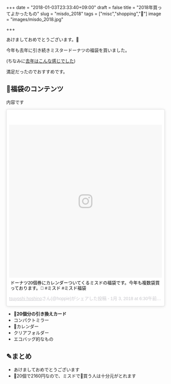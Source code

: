+++
date = "2018-01-03T23:33:40+09:00"
draft = false
title = "2018年買ってよかったもの"
slug = "misdo_2018"
tags = ["misc","shopping","🍩"]
image = "images/misdo_2018.jpg"

+++

あけましておめでとうございます。🎍

今年も去年に引き続きミスタードーナツの福袋を買いました。

(ちなみに[去年はこんな感じでした](https://hoshinotsuyoshi.com/post/mr_donuts_fukubukuro/))

満足だったのでおすすめです。

<!--more-->


## 🍩福袋のコンテンツ

内容です

 <blockquote class="instagram-media" data-instgrm-captioned data-instgrm-permalink="https://www.instagram.com/p/BdfaA8hFeeH/" data-instgrm-version="8" style=" background:#FFF; border:0; border-radius:3px; box-shadow:0 0 1px 0 rgba(0,0,0,0.5),0 1px 10px 0 rgba(0,0,0,0.15); margin: 1px; max-width:658px; padding:0; width:99.375%; width:-webkit-calc(100% - 2px); width:calc(100% - 2px);"><div style="padding:8px;"> <div style=" background:#F8F8F8; line-height:0; margin-top:40px; padding:50.0% 0; text-align:center; width:100%;"> <div style=" background:url(data:image/png;base64,iVBORw0KGgoAAAANSUhEUgAAACwAAAAsCAMAAAApWqozAAAABGdBTUEAALGPC/xhBQAAAAFzUkdCAK7OHOkAAAAMUExURczMzPf399fX1+bm5mzY9AMAAADiSURBVDjLvZXbEsMgCES5/P8/t9FuRVCRmU73JWlzosgSIIZURCjo/ad+EQJJB4Hv8BFt+IDpQoCx1wjOSBFhh2XssxEIYn3ulI/6MNReE07UIWJEv8UEOWDS88LY97kqyTliJKKtuYBbruAyVh5wOHiXmpi5we58Ek028czwyuQdLKPG1Bkb4NnM+VeAnfHqn1k4+GPT6uGQcvu2h2OVuIf/gWUFyy8OWEpdyZSa3aVCqpVoVvzZZ2VTnn2wU8qzVjDDetO90GSy9mVLqtgYSy231MxrY6I2gGqjrTY0L8fxCxfCBbhWrsYYAAAAAElFTkSuQmCC); display:block; height:44px; margin:0 auto -44px; position:relative; top:-22px; width:44px;"></div></div> <p style=" margin:8px 0 0 0; padding:0 4px;"> <a href="https://www.instagram.com/p/BdfaA8hFeeH/" style=" color:#000; font-family:Arial,sans-serif; font-size:14px; font-style:normal; font-weight:normal; line-height:17px; text-decoration:none; word-wrap:break-word;" target="_blank">ドーナツ20個券にカレンダーついてくるミスドの福袋です。今年も複数袋買っております。🍩 #ミスド #ミスド福袋</a></p> <p style=" color:#c9c8cd; font-family:Arial,sans-serif; font-size:14px; line-height:17px; margin-bottom:0; margin-top:8px; overflow:hidden; padding:8px 0 7px; text-align:center; text-overflow:ellipsis; white-space:nowrap;"><a href="https://www.instagram.com/hoppie/" style=" color:#c9c8cd; font-family:Arial,sans-serif; font-size:14px; font-style:normal; font-weight:normal; line-height:17px;" target="_blank"> tsuyoshi hoshino</a>さん(@hoppie)がシェアした投稿 - <time style=" font-family:Arial,sans-serif; font-size:14px; line-height:17px;" datetime="2018-01-03T14:30:27+00:00"> 1月 3, 2018 at 6:30午前 PST</time></p></div></blockquote> <script async defer src="//platform.instagram.com/en_US/embeds.js"></script>

* **🍩20個分の引き換えカード**
* コンパクトミラー
* 📅カレンダー
* クリアフォルダー
* エコバッグ的なもの

## ✎まとめ

* あけましておめでとうございます
* 🍩20個で2160円なので、ミスドで🍩買う人は十分元がとれます
<script type="text/javascript" src="/js/prism.js" async></script>
